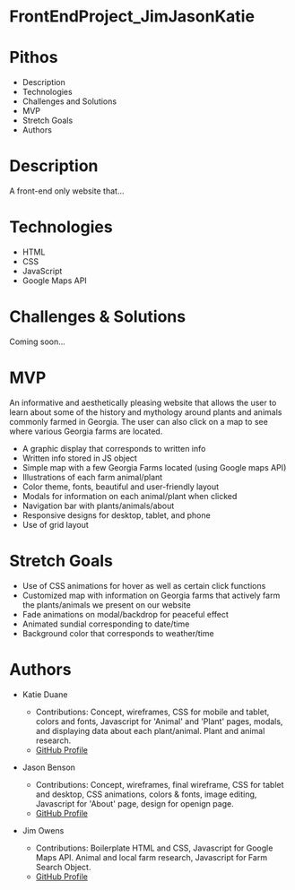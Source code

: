 # FrontEndProject_JimJasonKatie

# Pithos

* Description
* Technologies
* Challenges and Solutions
* MVP
* Stretch Goals
* Authors

# Description
A front-end only website that...

# Technologies
- HTML
- CSS
- JavaScript
- Google Maps API

# Challenges & Solutions
Coming soon...

# MVP
An informative and aesthetically pleasing website that allows the user to learn about some of the history and
mythology around plants and animals commonly farmed in Georgia. The user can also click on a map to see where various
Georgia farms are located. 
- A graphic display that corresponds to written info
- Written info stored in JS object
- Simple map with a few Georgia Farms located (using Google maps API)
- Illustrations of each farm animal/plant
- Color theme, fonts, beautiful and user-friendly layout
- Modals for information on each animal/plant when clicked
- Navigation bar with plants/animals/about
- Responsive designs for desktop, tablet, and phone
- Use of grid layout

# Stretch Goals
- Use of CSS animations for hover as well as certain click functions
- Customized map with information on Georgia farms that actively farm the plants/animals we present on our website
- Fade animations on modal/backdrop for peaceful effect
- Animated sundial corresponding to date/time
- Background color that corresponds to weather/time

# Authors
- Katie Duane
  - Contributions: Concept, wireframes, CSS for mobile and tablet, colors and fonts, Javascript for 'Animal' and 'Plant' pages, modals, and displaying data about each plant/animal. Plant and animal research.
  - [GitHub Profile](https://github.com/katiejduane)

- Jason Benson
  - Contributions: Concept, wireframes, final wireframe, CSS for tablet and desktop, CSS animations, colors & fonts, image editing, Javascript for 'About' page, design for openign page.
  - [GitHub Profile](https://github.com/jasonpbenson)
  
- Jim Owens
  - Contributions: Boilerplate HTML and CSS, Javascript for Google Maps API. Animal and local farm research, Javascript for Farm Search Object.
  - [GitHub Profile](http://github.com/jimboowens)